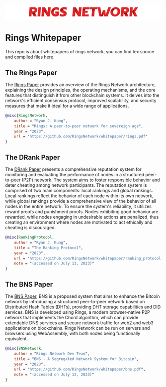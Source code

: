 <picture>
  <source media="(prefers-color-scheme: dark)" srcset="https://static.ringsnetwork.io/ringsnetwork_logo.png">
  <img alt="Rings Network" src="https://raw.githubusercontent.com/RingsNetwork/asserts/main/logo/rings_network_red.png">
</picture>

Rings Whitepaper
===============

This repo is about whitepapers of rings network, you can find tex source and compiled files here.

The Rings Paper
---------------

The [Rings Paper](https://raw.githubusercontent.com/RingsNetwork/whitepaper/master/rings.pdf) provides an overview of the Rings Network architecture, explaining the design principles, the operating mechanisms, and the core features that distinguish it from other blockchain systems. It delves into the network's efficient consensus protocol, improved scalability, and security measures that make it ideal for a wide range of applications.

```bib
@misc{RingsNetwork,
    author = "Ryan J. Kung",
    title = "Rings: A peer-to-peer network for sovereign age",
    year = "2023",
    url = "https://github.com/RingsNetwork/whitepaper/rings.pdf"
}
```


The DRank Paper
---------------

The [DRank Paper](https://raw.githubusercontent.com/RingsNetwork/whitepaper/master/pos.pdf) presents a comprehensive reputation system for monitoring and evaluating the performance of nodes in a structured peer-to-peer (P2P) network. The system aims to foster responsible behavior and deter cheating among network participants. The reputation system is comprised of two main components: local rankings and global rankings. Local rankings reflect the behavior of each node within its own network, while global rankings provide a comprehensive view of the behavior of all nodes in the entire network. To ensure the system's reliability, it utilizes reward proofs and punishment proofs. Nodes exhibiting good behavior are rewarded, while nodes engaging in undesirable actions are penalized, thus creating an environment where nodes are motivated to act ethically and cheating is discouraged.

```bib
@misc{RankingProtocol,
    author = "Ryan J. Kung",
    title = "The Ranking Protocol",
    year = "2023",
    url = "https://github.com/RingsNetwork/whitepaper/ranking_protocol.pdf",
    note = "(accessed on July 13, 2023)"
}
```


The BNS Paper
-------------

The [BNS Paper](https://raw.githubusercontent.com/RingsNetwork/whitepaper/master/bns.pdf), BNS is a proposed system that aims to enhance the Bitcoin network by introducing a structured peer-to-peer network based on Distributed Hash Tables (DHTs), providing DHT storage capabilities and DID services. BNS is developed using Rings, a modern browser-native P2P network that implements the Chord algorithm, which can provide extendable DNS services and secure network traffic for web2 and web3 applications on blockchains. Rings Network can be run on servers and browsers using WebAssembly, with both nodes being functionally equivalent.

```bib
@misc{BNSNetwork,
    author = "Rings Network Dev Team",
    title = "BNS - A Segregated Network System for Bitcoin",
    year = "2023",
    url = "https://github.com/RingsNetwork/whitepaper/bns.pdf",
    note = "(accessed on July 13, 2023)"
}
```
